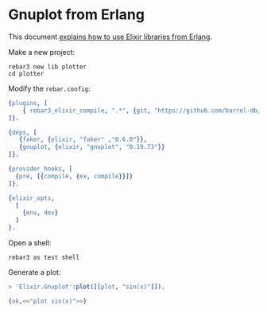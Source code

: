 # Gnuplot from Erlang

This document [explains how to use Elixir libraries from Erlang](https://github.com/barrel-db/rebar3_elixir_compile).

Make a new project:

    rebar3 new lib plotter
    cd plotter


Modify the `rebar.config`:

```erlang
{plugins, [
    { rebar3_elixir_compile, ".*", {git, "https://github.com/barrel-db/rebar3_elixir_compile.git", {branch, "master"}}}
]}.

{deps, [
   {faker, {elixir, "faker" ,"0.6.0"}},
   {gnuplot, {elixir, "gnuplot", "0.19.73"}}
]}.

{provider_hooks, [
  {pre, [{compile, {ex, compile}}]}
]}.

{elixir_opts, 
  [
    {env, dev}
  ]
}.
```

Open a shell:


```
rebar3 as test shell
```

Generate a plot:

```erlang
> 'Elixir.Gnuplot':plot([[plot, "sin(x)"]]).

{ok,<<"plot sin(x)">>}
```

